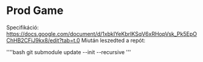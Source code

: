 # Prod Game
Specifikáció:
https://docs.google.com/document/d/1xbkIYeKbrIKSqV6xRHopVsk_Pk5EpOChHB2CFiJ9kx8/edit?tab=t.0
Miután leszedted a repót:

''''bash
git submodule update --init --recursive
'''
